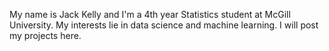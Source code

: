 My name is Jack Kelly and I'm a 4th year Statistics student at McGill University. My interests lie in data science and machine learning. I will post my projects here.
